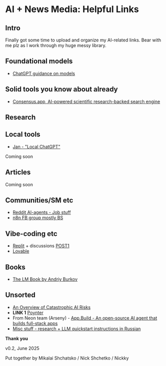 # AI + News Media: Helpful Links

## Intro

Finally got some time to upload and organize my AI-related links. Bear with me plz as I work through my huge messy library.

## Foundational models

* [ChatGPT guidance on models](https://help.openai.com/en/articles/11165333-chatgpt-enterprise-models-limits)

## Solid tools you know about already

* [Consensus.app, AI-powered scientific research-backed search engine](https://consensus.app/)

## Research

## Local tools

* [Jan - "Local ChatGPT"](https://jan.ai/)

Coming soon 

## Articles 

Coming soon

## Communities/SM etc

* [Reddit AI-agents - Job stuff](https://www.reddit.com/r/AI_Agents/comments/1kvti1h/automate_your_job_search_with_ai_what_we_built/)
* [n8n FB group mostly BS](https://www.facebook.com/groups/979398969285885)

## Vibe-coding etc

* [Replit](https://replit.com/) + discussions [POST1](https://www.facebook.com/a.pisarevsky/posts/pfbid02T6Tp3Pf7sC28TjRvrHHzGz16vFDNQ3x8yFh4whyDLzrtdXP1QNH57C4y9dRBrEyEl)  
* [Lovable](https://lovable.dev) 

## Books

* [The LM Book by Andriy Burkov](https://thelmbook.com/)

## Unsorted

* [An Overview of Catastrophic AI Risks](https://safe.ai/ai-risk) 
* **LINK 1** [Poynter](https://www.poynter.org/commentary/2025/journalism-crisis-moment-ai/)
* From Neon team (Arseny) - [App.Build - An open-source AI agent that builds full-stack apps](https://www.app.build/) 
* [Misc stuff - research + LLM quickstart instructions in Russian](https://researchim-ai.github.io) 
                                                
**Thank you**

v0.2, June 2025

Put together by Mikalai Shchatsko / Nick Shchetko / Nickky
